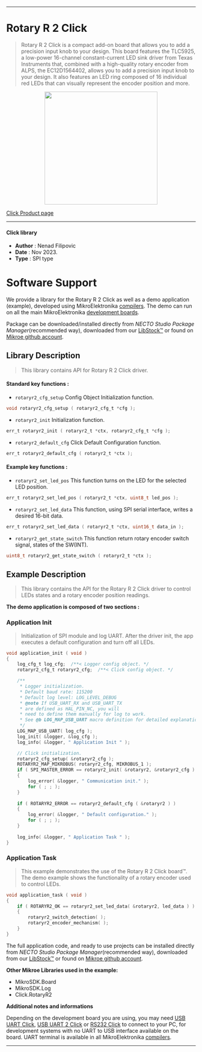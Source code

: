 
---
# Rotary R 2 Click

> Rotary R 2 Click is a compact add-on board that allows you to add a precision input knob to your design. This board features the TLC5925, a low-power 16-channel constant-current LED sink driver from Texas Instruments that, combined with a high-quality rotary encoder from ALPS, the EC12D1564402, allows you to add a precision input knob to your design. It also features an LED ring composed of 16 individual red LEDs that can visually represent the encoder position and more.

<p align="center">
  <img src="https://download.mikroe.com/images/click_for_ide/rotaryr2_click.png" height=300px>
</p>

[Click Product page](https://www.mikroe.com/rotary-r-2-click)

---


#### Click library

- **Author**        : Nenad Filipovic
- **Date**          : Nov 2023.
- **Type**          : SPI type


# Software Support

We provide a library for the Rotary R 2 Click
as well as a demo application (example), developed using MikroElektronika
[compilers](https://www.mikroe.com/necto-studio).
The demo can run on all the main MikroElektronika [development boards](https://www.mikroe.com/development-boards).

Package can be downloaded/installed directly from *NECTO Studio Package Manager*(recommended way), downloaded from our [LibStock&trade;](https://libstock.mikroe.com) or found on [Mikroe github account](https://github.com/MikroElektronika/mikrosdk_click_v2/tree/master/clicks).

## Library Description

> This library contains API for Rotary R 2 Click driver.

#### Standard key functions :

- `rotaryr2_cfg_setup` Config Object Initialization function.
```c
void rotaryr2_cfg_setup ( rotaryr2_cfg_t *cfg );
```

- `rotaryr2_init` Initialization function.
```c
err_t rotaryr2_init ( rotaryr2_t *ctx, rotaryr2_cfg_t *cfg );
```

- `rotaryr2_default_cfg` Click Default Configuration function.
```c
err_t rotaryr2_default_cfg ( rotaryr2_t *ctx );
```

#### Example key functions :

- `rotaryr2_set_led_pos` This function turns on the LED for the selected LED position.
```c
err_t rotaryr2_set_led_pos ( rotaryr2_t *ctx, uint8_t led_pos );
```

- `rotaryr2_set_led_data` This function, using SPI serial interface, writes a desired 16-bit data.
```c
err_t rotaryr2_set_led_data ( rotaryr2_t *ctx, uint16_t data_in );
```

- `rotaryr2_get_state_switch` This function return rotary encoder switch signal, states of the SW(INT).
```c
uint8_t rotaryr2_get_state_switch ( rotaryr2_t *ctx );
```

## Example Description

> This library contains the API for the Rotary R 2 Click driver 
> to control LEDs states and a rotary encoder position readings.

**The demo application is composed of two sections :**

### Application Init

> Initialization of SPI module and log UART.
> After the driver init, the app executes a default configuration and turn off all LEDs.

```c
void application_init ( void )
{
    log_cfg_t log_cfg;  /**< Logger config object. */
    rotaryr2_cfg_t rotaryr2_cfg;  /**< Click config object. */

    /** 
     * Logger initialization.
     * Default baud rate: 115200
     * Default log level: LOG_LEVEL_DEBUG
     * @note If USB_UART_RX and USB_UART_TX 
     * are defined as HAL_PIN_NC, you will 
     * need to define them manually for log to work. 
     * See @b LOG_MAP_USB_UART macro definition for detailed explanation.
     */
    LOG_MAP_USB_UART( log_cfg );
    log_init( &logger, &log_cfg );
    log_info( &logger, " Application Init " );

    // Click initialization.
    rotaryr2_cfg_setup( &rotaryr2_cfg );
    ROTARYR2_MAP_MIKROBUS( rotaryr2_cfg, MIKROBUS_1 );
    if ( SPI_MASTER_ERROR == rotaryr2_init( &rotaryr2, &rotaryr2_cfg ) )
    {
        log_error( &logger, " Communication init." );
        for ( ; ; );
    }
    
    if ( ROTARYR2_ERROR == rotaryr2_default_cfg ( &rotaryr2 ) )
    {
        log_error( &logger, " Default configuration." );
        for ( ; ; );
    }
    
    log_info( &logger, " Application Task " );
}
```

### Application Task

> This example demonstrates the use of the Rotary R 2 Click board™.
> The demo example shows the functionality of a rotary encoder used to control LEDs.

```c
void application_task ( void )
{
    if ( ROTARYR2_OK == rotaryr2_set_led_data( &rotaryr2, led_data ) )
    {
        rotaryr2_switch_detection( );
        rotaryr2_encoder_mechanism( );
    }
}
```

The full application code, and ready to use projects can be installed directly from *NECTO Studio Package Manager*(recommended way), downloaded from our [LibStock&trade;](https://libstock.mikroe.com) or found on [Mikroe github account](https://github.com/MikroElektronika/mikrosdk_click_v2/tree/master/clicks).

**Other Mikroe Libraries used in the example:**

- MikroSDK.Board
- MikroSDK.Log
- Click.RotaryR2

**Additional notes and informations**

Depending on the development board you are using, you may need
[USB UART Click](https://www.mikroe.com/usb-uart-click),
[USB UART 2 Click](https://www.mikroe.com/usb-uart-2-click) or
[RS232 Click](https://www.mikroe.com/rs232-click) to connect to your PC, for
development systems with no UART to USB interface available on the board. UART
terminal is available in all MikroElektronika
[compilers](https://shop.mikroe.com/compilers).

---
